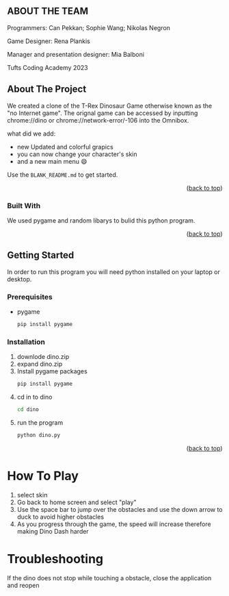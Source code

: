 ## ABOUT THE TEAM 
Programmers: Can Pekkan; Sophie Wang; Nikolas Negron

Game Designer: Rena Plankis 

Manager and presentation designer: Mia Balboni 

Tufts Coding Academy 2023 
<!-- ABOUT THE PROJECT -->
## About The Project

We created a clone of the T-Rex Dinosaur Game otherwise known as the "no Internet game". The orignal game can be accessed by inputting chrome://dino or chrome://network-error/-106 into the Omnibox.

what did we add:
* new Updated and colorful grapics 
* you can now change your character's skin  
* and a new main menu :smile:



Use the `BLANK_README.md` to get started.

<p align="right">(<a href="#readme-top">back to top</a>)</p>



### Built With

We used pygame and random libarys to bulid this python program.


<p align="right">(<a href="#readme-top">back to top</a>)</p>



<!-- GETTING STARTED -->
## Getting Started

In order to run this program you will need python installed on your laptop or desktop. 

### Prerequisites


* pygame
  ```sh
  pip install pygame
  ```

### Installation


1. downlode dino.zip
2. expand dino.zip
3. Install pygame packages
   ```sh
   pip install pygame
   ```
4. cd in to dino
   ```sh
   cd dino
   ```
5. run the program
   ```sh
   python dino.py
   ```

<p align="right">(<a href="#readme-top">back to top</a>)</p>



# How To Play  
1. select skin
2. Go back to home screen and select "play"
3. Use the space bar to jump over the obstacles and use the down arrow to duck to avoid higher obstacles
4. As you progress through the game, the speed will increase therefore making Dino Dash harder



# Troubleshooting 
If the dino does not stop while touching a obstacle, close the application and reopen 

